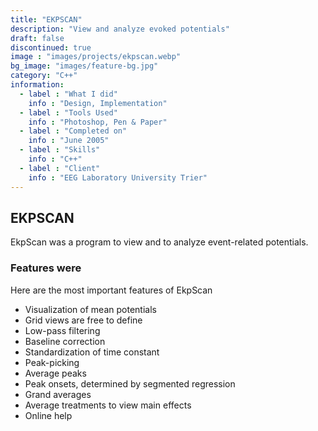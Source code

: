 ```yaml
---
title: "EKPSCAN"
description: "View and analyze evoked potentials"
draft: false
discontinued: true
image : "images/projects/ekpscan.webp"
bg_image: "images/feature-bg.jpg"
category: "C++"
information:
  - label : "What I did"
    info : "Design, Implementation"
  - label : "Tools Used"
    info : "Photoshop, Pen & Paper"
  - label : "Completed on"
    info : "June 2005"
  - label : "Skills"
    info : "C++"
  - label : "Client"
    info : "EEG Laboratory University Trier"
---
```


## EKPSCAN

EkpScan was a program to view and to analyze event-related potentials.


### Features were

Here are the most important features of EkpScan

* Visualization of mean potentials
* Grid views are free to define
* Low-pass filtering
* Baseline correction
* Standardization of time constant
* Peak-picking
* Average peaks
* Peak onsets, determined by segmented regression
* Grand averages
* Average treatments to view main effects
* Online help

